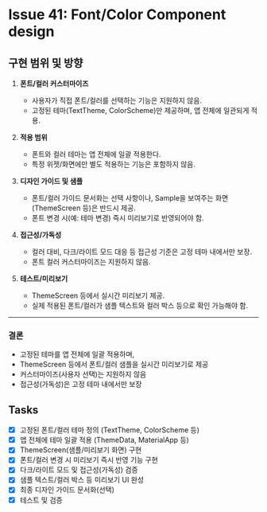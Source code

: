 # Issue 41: Font/Color Component design

## 구현 범위 및 방향

1. **폰트/컬러 커스터마이즈**
   - 사용자가 직접 폰트/컬러를 선택하는 기능은 지원하지 않음.
   - 고정된 테마(TextTheme, ColorScheme)만 제공하며, 앱 전체에 일관되게 적용.

2. **적용 범위**
   - 폰트와 컬러 테마는 앱 전체에 일괄 적용한다.
   - 특정 위젯/화면에만 별도 적용하는 기능은 포함하지 않음.

3. **디자인 가이드 및 샘플**
   - 폰트/컬러 가이드 문서화는 선택 사항이나, Sample을 보여주는 화면(ThemeScreen 등)은 반드시 제공.
   - 폰트 변경 시(예: 테마 변경) 즉시 미리보기로 반영되어야 함.

4. **접근성/가독성**
   - 컬러 대비, 다크/라이트 모드 대응 등 접근성 기준은 고정 테마 내에서만 보장.
   - 폰트 컬러 커스터마이즈는 지원하지 않음.

5. **테스트/미리보기**
   - ThemeScreen 등에서 실시간 미리보기 제공.
   - 실제 적용된 폰트/컬러가 샘플 텍스트와 컬러 박스 등으로 확인 가능해야 함.

---

### 결론
- 고정된 테마를 앱 전체에 일괄 적용하며,
- ThemeScreen 등에서 폰트/컬러 샘플을 실시간 미리보기로 제공
- 커스터마이즈(사용자 선택)는 지원하지 않음
- 접근성(가독성)은 고정 테마 내에서만 보장

## Tasks

- [x] 고정된 폰트/컬러 테마 정의 (TextTheme, ColorScheme 등)
- [x] 앱 전체에 테마 일괄 적용 (ThemeData, MaterialApp 등)
- [x] ThemeScreen(샘플/미리보기 화면) 구현
- [x] 폰트/컬러 변경 시 미리보기 즉시 반영 기능 구현
- [x] 다크/라이트 모드 및 접근성(가독성) 검증
- [x] 샘플 텍스트/컬러 박스 등 미리보기 UI 완성
- [x] 최종 디자인 가이드 문서화(선택)
- [x] 테스트 및 검증
